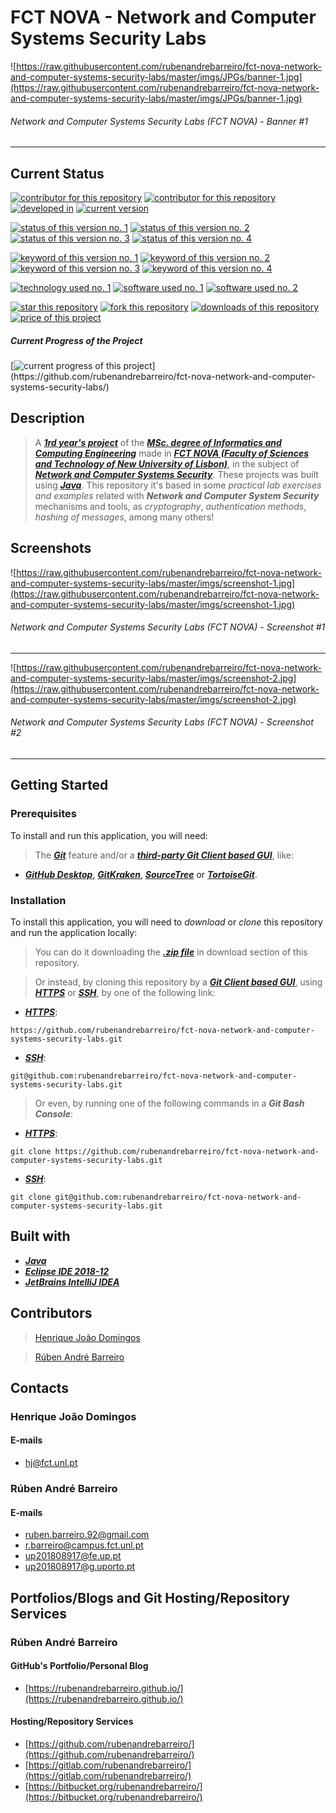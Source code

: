 # FCT NOVA - Network and Computer Systems Security Labs

![https://raw.githubusercontent.com/rubenandrebarreiro/fct-nova-network-and-computer-systems-security-labs/master/imgs/JPGs/banner-1.jpg](https://raw.githubusercontent.com/rubenandrebarreiro/fct-nova-network-and-computer-systems-security-labs/master/imgs/JPGs/banner-1.jpg)
######  Network and Computer Systems Security Labs (FCT NOVA) - Banner #1

***

## Current Status
[![contributor for this repository](https://img.shields.io/badge/contributor-henrique&nbsp;joao&nbsp;domingos-blue.svg)]() [![contributor for this repository](https://img.shields.io/badge/contributor-rubenandrebarreiro-blue.svg)](https://github.com/rubenandrebarreiro/) [![developed in](https://img.shields.io/badge/developed&nbsp;in-fct&nbsp;nova-blue.svg)](https://www.fe.up.pt/)
[![current version](https://img.shields.io/badge/version-1.0-magenta.svg)](https://github.com/rubenandrebarreiro/fct-nova-network-and-computer-systems-security-labs/)

[![status of this version no. 1](https://img.shields.io/badge/status-not&nbsp;completed-orange.svg)](https://github.com/rubenandrebarreiro/fct-nova-network-and-computer-systems-security-labs/)
[![status of this version no. 2](https://img.shields.io/badge/status-not&nbsp;final-orange.svg)](https://github.com/rubenandrebarreiro/fct-nova-network-and-computer-systems-security-labs/)
[![status of this version no. 3](https://img.shields.io/badge/status-not&nbsp;stable-orange.svg)](https://github.com/rubenandrebarreiro/fct-nova-network-and-computer-systems-security-labs/)
[![status of this version no. 4](https://img.shields.io/badge/status-documented-orange.svg)](https://github.com/rubenandrebarreiro/fct-nova-network-and-computer-systems-security-labs/)

[![keyword of this version no. 1](https://img.shields.io/badge/keyword-networks-brown.svg)](https://github.com/rubenandrebarreiro/fct-nova-network-and-computer-systems-security-labs/)
[![keyword of this version no. 2](https://img.shields.io/badge/keyword-systems-brown.svg)](https://github.com/rubenandrebarreiro/fct-nova-network-and-computer-systems-security-labs/)
[![keyword of this version no. 3](https://img.shields.io/badge/keyword-security-brown.svg)](https://github.com/rubenandrebarreiro/fct-nova-network-and-computer-systems-security-labs/)
[![keyword of this version no. 4](https://img.shields.io/badge/keyword-cryptography-brown.svg)](https://github.com/rubenandrebarreiro/fct-nova-network-and-computer-systems-security-labs/)


[![technology used no. 1](https://img.shields.io/badge/built&nbsp;with-java-red.svg)](https://www.java.com/) 
[![software used no. 1](https://img.shields.io/badge/software-eclipse&nbsp;ide-gold.svg)](https://www.eclipse.org/)
[![software used no. 2](https://img.shields.io/badge/software-jetbrains&nbsp;intellij&nbsp;idea-gold.svg)](https://www.jetbrains.com/idea/)

[![star this repository](http://githubbadges.com/star.svg?user=rubenandrebarreiro&repo=fct-nova-network-and-computer-systems-security-labs&style=flat)](https://github.com/rubenandrebarreiro/fct-nova-network-and-computer-systems-security-labs/stargazers)
[![fork this repository](http://githubbadges.com/fork.svg?user=rubenandrebarreiro&repo=fct-nova-network-and-computer-systems-security-labs&style=flat)](https://github.com/rubenandrebarreiro/fct-nova-network-and-computer-systems-security-labs/fork)
[![downloads of this repository](https://img.shields.io/github/downloads/rubenandrebarreiro/fct-nova-network-and-computer-systems-security-labs/total.svg)](https://github.com/rubenandrebarreiro/fct-nova-network-and-computer-systems-security-labs/archive/master.zip)
[![price of this project](https://img.shields.io/badge/price-free-success.svg)](https://github.com/rubenandrebarreiro/fct-nova-network-and-computer-systems-security-labs/archive/master.zip)

##### Current Progress of the Project

[![current progress of this project](http://progressed.io/bar/20?title=&nbsp;completed&nbsp;)](https://github.com/rubenandrebarreiro/fct-nova-network-and-computer-systems-security-labs/) 


## Description

> A [**_1rd year's project_**](http://www.unl.pt/guia/2018/fct/UNLGI_getCurso?curso=935) of the [**_MSc. degree of Informatics and Computing Engineering_**](https://www.fct.unl.pt/en/education/course/integrated-master-computer-science/) made in [**_FCT NOVA (Faculty of Sciences and Technology of New University of Lisbon)_**](https://www.fct.unl.pt/), in the subject of [**_Network and Computer Systems Security_**](http://www.unl.pt/guia/2018/fct/UNLGI_getUC?uc=11619). These projects was built using [**_Java_**](https://www.java.com/). This repository it's based in some _practical lab exercises and examples_ related with **_Network and Computer System Security_** mechanisms and tools, as _cryptography_, _authentication methods_, _hashing of messages_, among many others!

## Screenshots

![https://raw.githubusercontent.com/rubenandrebarreiro/fct-nova-network-and-computer-systems-security-labs/master/imgs/screenshot-1.jpg](https://raw.githubusercontent.com/rubenandrebarreiro/fct-nova-network-and-computer-systems-security-labs/master/imgs/screenshot-1.jpg)
######  Network and Computer Systems Security Labs (FCT NOVA) - Screenshot #1

***

![https://raw.githubusercontent.com/rubenandrebarreiro/fct-nova-network-and-computer-systems-security-labs/master/imgs/screenshot-2.jpg](https://raw.githubusercontent.com/rubenandrebarreiro/fct-nova-network-and-computer-systems-security-labs/master/imgs/screenshot-2.jpg)
######  Network and Computer Systems Security Labs (FCT NOVA) - Screenshot #2

***

## Getting Started

### Prerequisites
To install and run this application, you will need:
> The [**_Git_**](https://git-scm.com/) feature and/or a [**_third-party Git Client based GUI_**](https://git-scm.com/downloads/guis/), like:
* [**_GitHub Desktop_**](https://desktop.github.com/), [**_GitKraken_**](https://www.gitkraken.com/), [**_SourceTree_**](https://www.sourcetreeapp.com/) or [**_TortoiseGit_**](https://tortoisegit.org/).

### Installation
To install this application, you will need to _download_ or _clone_ this repository and run the application locally:

> You can do it downloading the [**_.zip file_**](https://github.com/rubenandrebarreiro/fct-nova-network-and-computer-systems-security-labs/archive/master.zip) in download section of this repository.

> Or instead, by cloning this repository by a [**_Git Client based GUI_**](https://git-scm.com/downloads/guis), using [**_HTTPS_**](https://en.wikipedia.org/wiki/HTTPS) or [**_SSH_**](https://en.wikipedia.org/wiki/SSH_File_Transfer_Protocol), by one of the following link:
* [**_HTTPS_**](https://en.wikipedia.org/wiki/HTTPS):
```
https://github.com/rubenandrebarreiro/fct-nova-network-and-computer-systems-security-labs.git
```
* [**_SSH_**](https://en.wikipedia.org/wiki/SSH_File_Transfer_Protocol):
```
git@github.com:rubenandrebarreiro/fct-nova-network-and-computer-systems-security-labs.git
```

> Or even, by running one of the following commands in a **_Git Bash Console_**:
* [**_HTTPS_**](https://en.wikipedia.org/wiki/HTTPS):
```
git clone https://github.com/rubenandrebarreiro/fct-nova-network-and-computer-systems-security-labs.git
```
* [**_SSH_**](https://en.wikipedia.org/wiki/SSH_File_Transfer_Protocol):
```
git clone git@github.com:rubenandrebarreiro/fct-nova-network-and-computer-systems-security-labs.git
```

## Built with
* [**_Java_**](https://www.java.com/)
* [**_Eclipse IDE 2018-12_**](https://www.eclipse.org/)
* [**_JetBrains IntelliJ IDEA_**](https://www.jetbrains.com/idea/)

## Contributors
> [Henrique João Domingos](http://asc.di.fct.unl.pt/~hj/)

> [Rúben André Barreiro](https://github.com/rubenandrebarreiro/)


## Contacts

### Henrique João Domingos
#### E-mails
* [hj@fct.unl.pt](mailto:hj@fct.unl.pt)

### Rúben André Barreiro
#### E-mails
* [ruben.barreiro.92@gmail.com](mailto:ruben.barreiro.92@gmail.com)
* [r.barreiro@campus.fct.unl.pt](mailto:r.barreiro@campus.fct.unl.pt)
* [up201808917@fe.up.pt](mailto:up201808917@fe.up.pt)
* [up201808917@g.uporto.pt](mailto:up201808917@g.uporto.pt)

## Portfolios/Blogs and Git Hosting/Repository Services

### Rúben André Barreiro
#### GitHub's Portfolio/Personal Blog
* [https://rubenandrebarreiro.github.io/](https://rubenandrebarreiro.github.io/)

#### Hosting/Repository Services
* [https://github.com/rubenandrebarreiro/](https://github.com/rubenandrebarreiro/)
* [https://gitlab.com/rubenandrebarreiro/](https://gitlab.com/rubenandrebarreiro/)
* [https://bitbucket.org/rubenandrebarreiro/](https://bitbucket.org/rubenandrebarreiro/)

